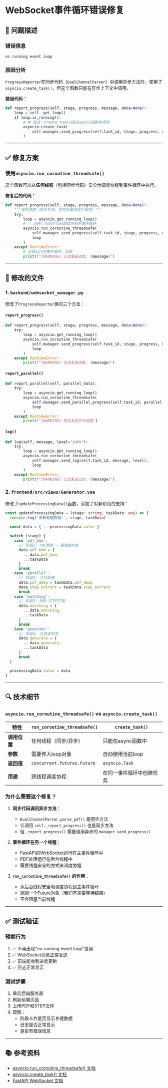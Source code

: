 # WebSocket事件循环错误修复

## 🐛 问题描述

### **错误信息**
```
no running event loop
```

### **原因分析**
`ProgressReporter`在同步代码（`DualChannelParser`）中调用异步方法时，使用了`asyncio.create_task()`，但这个函数只能在异步上下文中调用。

**错误代码：**
```python
def report_progress(self, stage, progress, message, data=None):
    loop = self._get_loop()
    if loop.is_running():
        # ❌ 错误：create_task只能在async函数中调用
        asyncio.create_task(
            self.manager.send_progress(self.task_id, stage, progress, message, data)
        )
```

---

## ✅ 修复方案

### **使用`asyncio.run_coroutine_threadsafe()`**

这个函数可以从**任何线程**（包括同步代码）安全地调度协程到事件循环中执行。

**修复后的代码：**
```python
def report_progress(self, stage, progress, message, data=None):
    """报告进度（同步方法，可在处理流程中调用）"""
    try:
        loop = asyncio.get_running_loop()
        # ✅ 正确：从同步代码调度协程到事件循环
        asyncio.run_coroutine_threadsafe(
            self.manager.send_progress(self.task_id, stage, progress, message, data),
            loop
        )
    except RuntimeError:
        # 没有运行的事件循环，忽略
        print(f"[WARNING] 无法发送进度: {message}")
```

---

## 📝 修改的文件

### **1. `backend/websocket_manager.py`**

修改了`ProgressReporter`类的三个方法：

#### **`report_progress()`**
```python
def report_progress(self, stage, progress, message, data=None):
    try:
        loop = asyncio.get_running_loop()
        asyncio.run_coroutine_threadsafe(
            self.manager.send_progress(self.task_id, stage, progress, message, data),
            loop
        )
    except RuntimeError:
        print(f"[WARNING] 无法发送进度: {message}")
```

#### **`report_parallel()`**
```python
def report_parallel(self, parallel_data):
    try:
        loop = asyncio.get_running_loop()
        asyncio.run_coroutine_threadsafe(
            self.manager.send_parallel_progress(self.task_id, parallel_data),
            loop
        )
    except RuntimeError:
        print(f"[WARNING] 无法发送并行进度")
```

#### **`log()`**
```python
def log(self, message, level="info"):
    try:
        loop = asyncio.get_running_loop()
        asyncio.run_coroutine_threadsafe(
            self.manager.send_log(self.task_id, message, level),
            loop
        )
    except RuntimeError:
        print(f"[WARNING] 无法发送日志: {message}")
```

### **2. `frontend/src/views/Generator.vue`**

修改了`updateProcessingData()`函数，添加了对新阶段的支持：

```typescript
const updateProcessingData = (stage: string, taskData: any) => {
  console.log('更新处理数据:', stage, taskData)
  
  const data = { ...processingData.value }

  switch (stage) {
    case 'pdf_bom':
      // 阶段1: PDF解析 - 提取BOM表
      data.pdf_bom = {
        ...data.pdf_bom,
        ...taskData
      }
      break
    case 'parallel':
      // 阶段2: 并行处理
      data.pdf_deep = taskData.pdf_deep
      data.step_extract = taskData.step_extract
      break
    case 'matching':
      // 阶段3: BOM-STEP匹配
      data.matching = {
        ...data.matching,
        ...taskData
      }
      break
    case 'generate':
      // 阶段4: 生成说明书
      data.generate = {
        ...data.generate,
        ...taskData
      }
      break
  }

  processingData.value = data
}
```

---

## 🔍 技术细节

### **`asyncio.run_coroutine_threadsafe()` vs `asyncio.create_task()`**

| 特性 | `run_coroutine_threadsafe()` | `create_task()` |
|------|------------------------------|-----------------|
| **调用位置** | 任何线程（同步/异步） | 只能在async函数中 |
| **参数** | 需要传入loop对象 | 自动使用当前loop |
| **返回值** | `concurrent.futures.Future` | `asyncio.Task` |
| **用途** | 跨线程调度协程 | 在同一事件循环中创建任务 |

### **为什么需要这个修复？**

1. **同步代码调用异步方法**：
   - `DualChannelParser.parse_pdf()` 是同步方法
   - 它调用 `self._report_progress()` 也是同步方法
   - 但 `_report_progress()` 需要调用异步的 `manager.send_progress()`

2. **事件循环在另一个线程**：
   - FastAPI的WebSocket运行在主事件循环中
   - PDF处理运行在后台线程中
   - 需要线程安全的方式来调度协程

3. **`run_coroutine_threadsafe()` 的作用**：
   - 从后台线程安全地调度协程到主事件循环
   - 返回一个Future对象（我们不需要等待结果）
   - 不会阻塞当前线程

---

## ✅ 测试验证

### **预期行为**
1. ✅ 不再出现"no running event loop"错误
2. ✅ WebSocket消息正常发送
3. ✅ 前端能收到进度更新
4. ✅ 日志正常显示

### **测试步骤**
1. 重启后端服务器
2. 刷新前端页面
3. 上传PDF和STEP文件
4. 观察：
   - 阶段卡片是否显示关键数据
   - 日志是否正常显示
   - 是否有错误信息

---

## 📚 参考资料

- [asyncio.run_coroutine_threadsafe() 文档](https://docs.python.org/3/library/asyncio-task.html#asyncio.run_coroutine_threadsafe)
- [asyncio.create_task() 文档](https://docs.python.org/3/library/asyncio-task.html#asyncio.create_task)
- [FastAPI WebSocket 文档](https://fastapi.tiangolo.com/advanced/websockets/)

